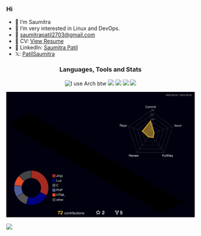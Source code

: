 ### Hi
- 👋 I’m Saumitra
- 👀 I’m very interested in Linux and DevOps.
- 📧 [saumitrapatil2703@gmail.com](mailto:[saumitrapatil2703@gmail.com])
- 📝 CV: [View Resume](https://rxresu.me/saumitrapatil/dev-ops)
- 💼 LinkedIn: [Saumitra Patil](www.linkedin.com/in/saumitrapatil)
- 𝕏: [PatilSaumitra](https://x.com/PatilSaumitra)

<h3 align="center"> Languages, Tools and Stats </h3>
<p align="center"> 
	<img src="https://img.icons8.com/material-sharp/48/4a90e2/arch-linux.png" alt="I use Arch btw" width="30"/>
	<img src="https://img.icons8.com/ios-filled/50/fa314a/git.png" width="30"/>
	<img src="https://img.icons8.com/ios-filled/50/4a90e2/python.png" width="30"/>
	<img src="https://img.icons8.com/color/512/c-programming.png" width="30"/>
	<img src="https://img.icons8.com/windows/96/fa314a/console.png" width="30"/>
</p>

![Github Contrib graph](./profile-3d-contrib/profile-night-rainbow.svg)

![](https://github-readme-stats.vercel.app/api?username=saumitrapatil&show_icons=true&theme=ocean_dark&border_radius=10&bg_color=15,0d1117,1a1b26)
